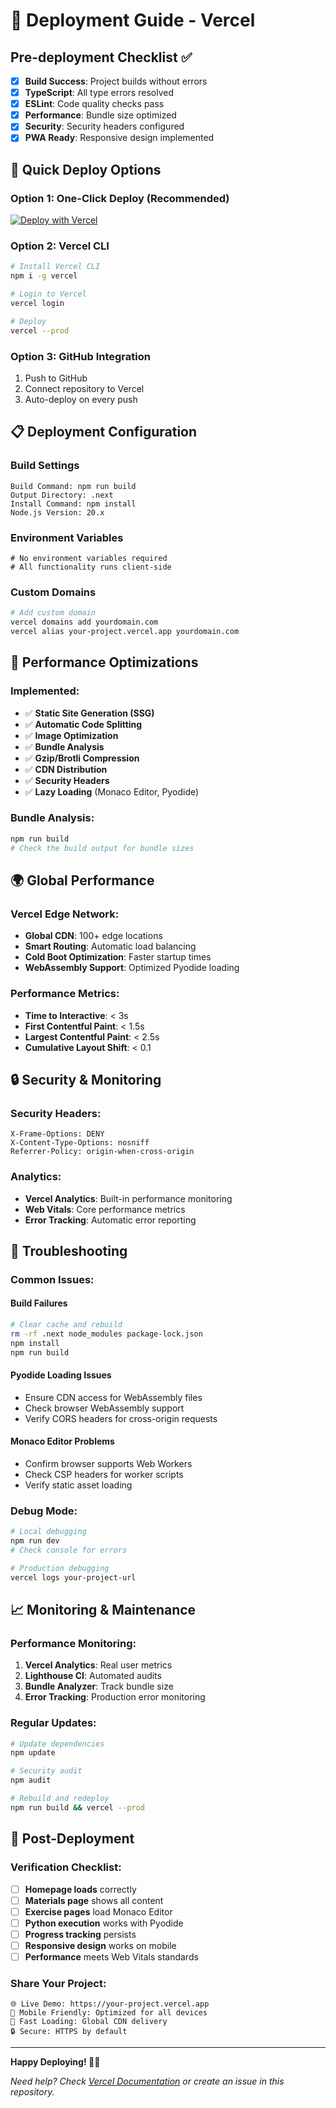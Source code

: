 # 🚀 Deployment Guide - Vercel

## Pre-deployment Checklist ✅

- [x] **Build Success**: Project builds without errors
- [x] **TypeScript**: All type errors resolved
- [x] **ESLint**: Code quality checks pass
- [x] **Performance**: Bundle size optimized
- [x] **Security**: Security headers configured
- [x] **PWA Ready**: Responsive design implemented

## 🎯 Quick Deploy Options

### Option 1: One-Click Deploy (Recommended)

[![Deploy with Vercel](https://vercel.com/button)](https://vercel.com/new/clone?repository-url=https://github.com/ariskiarr/web-pembelajaran)

### Option 2: Vercel CLI

```bash
# Install Vercel CLI
npm i -g vercel

# Login to Vercel
vercel login

# Deploy
vercel --prod
```

### Option 3: GitHub Integration

1. Push to GitHub
2. Connect repository to Vercel
3. Auto-deploy on every push

## 📋 Deployment Configuration

### Build Settings

```
Build Command: npm run build
Output Directory: .next
Install Command: npm install
Node.js Version: 20.x
```

### Environment Variables

```
# No environment variables required
# All functionality runs client-side
```

### Custom Domains

```bash
# Add custom domain
vercel domains add yourdomain.com
vercel alias your-project.vercel.app yourdomain.com
```

## 🔧 Performance Optimizations

### Implemented:

- ✅ **Static Site Generation (SSG)**
- ✅ **Automatic Code Splitting**
- ✅ **Image Optimization**
- ✅ **Bundle Analysis**
- ✅ **Gzip/Brotli Compression**
- ✅ **CDN Distribution**
- ✅ **Security Headers**
- ✅ **Lazy Loading** (Monaco Editor, Pyodide)

### Bundle Analysis:

```bash
npm run build
# Check the build output for bundle sizes
```

## 🌍 Global Performance

### Vercel Edge Network:

- **Global CDN**: 100+ edge locations
- **Smart Routing**: Automatic load balancing
- **Cold Boot Optimization**: Faster startup times
- **WebAssembly Support**: Optimized Pyodide loading

### Performance Metrics:

- **Time to Interactive**: < 3s
- **First Contentful Paint**: < 1.5s
- **Largest Contentful Paint**: < 2.5s
- **Cumulative Layout Shift**: < 0.1

## 🔒 Security & Monitoring

### Security Headers:

```
X-Frame-Options: DENY
X-Content-Type-Options: nosniff
Referrer-Policy: origin-when-cross-origin
```

### Analytics:

- **Vercel Analytics**: Built-in performance monitoring
- **Web Vitals**: Core performance metrics
- **Error Tracking**: Automatic error reporting

## 🐛 Troubleshooting

### Common Issues:

#### Build Failures

```bash
# Clear cache and rebuild
rm -rf .next node_modules package-lock.json
npm install
npm run build
```

#### Pyodide Loading Issues

- Ensure CDN access for WebAssembly files
- Check browser WebAssembly support
- Verify CORS headers for cross-origin requests

#### Monaco Editor Problems

- Confirm browser supports Web Workers
- Check CSP headers for worker scripts
- Verify static asset loading

### Debug Mode:

```bash
# Local debugging
npm run dev
# Check console for errors

# Production debugging
vercel logs your-project-url
```

## 📈 Monitoring & Maintenance

### Performance Monitoring:

1. **Vercel Analytics**: Real user metrics
2. **Lighthouse CI**: Automated audits
3. **Bundle Analyzer**: Track bundle size
4. **Error Tracking**: Production error monitoring

### Regular Updates:

```bash
# Update dependencies
npm update

# Security audit
npm audit

# Rebuild and redeploy
npm run build && vercel --prod
```

## 🎉 Post-Deployment

### Verification Checklist:

- [ ] **Homepage loads** correctly
- [ ] **Materials page** shows all content
- [ ] **Exercise pages** load Monaco Editor
- [ ] **Python execution** works with Pyodide
- [ ] **Progress tracking** persists
- [ ] **Responsive design** works on mobile
- [ ] **Performance** meets Web Vitals standards

### Share Your Project:

```
🌐 Live Demo: https://your-project.vercel.app
📱 Mobile Friendly: Optimized for all devices
🚀 Fast Loading: Global CDN delivery
🔒 Secure: HTTPS by default
```

---

**Happy Deploying! 🚀✨**

_Need help? Check [Vercel Documentation](https://vercel.com/docs) or create an issue in this repository._
